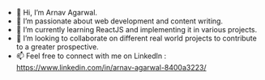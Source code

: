 - 👋 Hi, I’m Arnav Agarwal.
- 👀 I’m passionate about web development and content writing.
- 🌱 I’m currently learning ReactJS and implementing it in various projects.
- 💞️ I’m looking to collaborate on different real world projects to contribute to a greater prospective.
- 📫 Feel free to connect with me on LinkedIn : https://www.linkedin.com/in/arnav-agarwal-8400a3223/
